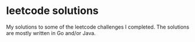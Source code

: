 # leetcode solutions
My solutions to some of the leetcode challenges I completed. The solutions are mostly written in Go and/or Java.
